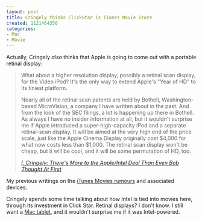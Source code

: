 ```yaml
--- 
layout: post
title: Cringely thinks ClickStar is iTunes Movie Store
created: 1121464350
categories: 
- Mac
- Movie
---
```

<p>Actually, Cringely <em>also</em> thinks that Apple is going to come out with a portable retinal display:</p>

<blockquote>
<p>What about a higher resolution display, possibly a retinal scan display, for the Video iPod? It's the only way to extend Apple's "Year of HD" to its tiniest platform.</p>

<p>Nearly all of the retinal scan patents are held by Bothell, Washington-based MicroVision, a company I have written about in the past. And from the look of the SEC filings, a lot is happening up there in Bothell. As always I have no insider information at all, but it wouldn't surprise me if Apple introduced a super-high-capacity iPod and a separate retinal-scan display. It will be aimed at the very high end of the price scale, just like the Apple Cinema Display originally cost $4,000 for what now costs less than $1,000. The retinal scan display won't be cheap, but it will be cool, and it will be some permutation of HD, too.</p>
<cite><a href="http://www.pbs.org/cringely/pulpit/pulpit20050714.html">I, Cringely: There's More to the Apple/Intel Deal Than Even Bob Thought At First</a></cite>
</blockquote>

<p>My previous writings on the <a href="http://www.bmannconsulting.com/macosx/rumours/itunes-movies">iTunes Movies rumours</a> and associated devices.</p>

<p>Cringely spends some time talking about how Intel is tied into movies here, through its investment in Click Star. Retinal displays? I don't know. I still want a <a href="http://www.bmannconsulting.com/node/1424">Mac tablet</a>, and it wouldn't surprise me if it was Intel-powered.</p>
